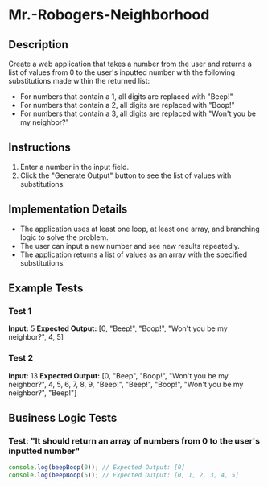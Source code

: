 # Mr.-Robogers-Neighborhood

## Description
Create a web application that takes a number from the user and returns a list of values from 0 to the user's inputted number with the following substitutions made within the returned list:

- For numbers that contain a 1, all digits are replaced with "Beep!"
- For numbers that contain a 2, all digits are replaced with "Boop!"
- For numbers that contain a 3, all digits are replaced with "Won't you be my neighbor?"

## Instructions
1. Enter a number in the input field.
2. Click the "Generate Output" button to see the list of values with substitutions.

## Implementation Details
- The application uses at least one loop, at least one array, and branching logic to solve the problem.
- The user can input a new number and see new results repeatedly.
- The application returns a list of values as an array with the specified substitutions.

## Example Tests

### Test 1
**Input:** 5
**Expected Output:** [0, "Beep!", "Boop!", "Won't you be my neighbor?", 4, 5]

### Test 2
**Input:** 13
**Expected Output:** [0, "Beep", "Boop!", "Won't you be my neighbor?", 4, 5, 6, 7, 8, 9, "Beep!", "Beep!", "Boop!", "Won't you be my neighbor?", "Beep!"]

## Business Logic Tests

### Test: "It should return an array of numbers from 0 to the user's inputted number"
```javascript
console.log(beepBoop(0)); // Expected Output: [0]
console.log(beepBoop(5)); // Expected Output: [0, 1, 2, 3, 4, 5]